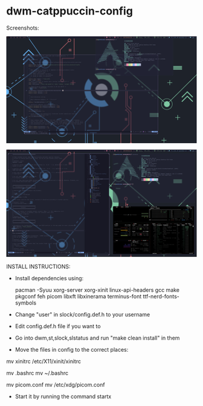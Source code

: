# dwm-catppuccin-config

Screenshots:

![floating.png](https://github.com/chicken-transfer4/dwm-catppuccin-config/blob/main/screenshots/floating.png?raw=true)

![tiling.png](https://github.com/chicken-transfer4/dwm-catppuccin-config/blob/main/screenshots/tiling.png?raw=true)

INSTALL INSTRUCTIONS: 
* Install dependencies using:

   pacman -Syuu xorg-server xorg-xinit linux-api-headers gcc make pkgconf feh picom libxft libxinerama terminus-font ttf-nerd-fonts-symbols

* Change "user" in slock/config.def.h to your username 


* Edit config.def.h file if you want to


* Go into dwm,st,slock,slstatus and run "make clean install" in them


* Move the files in config to the correct places:

mv xinitrc /etc/X11/xinit/xinitrc

mv .bashrc mv ~/.bashrc

mv picom.conf mv /etc/xdg/picom.conf



* Start it by running the command startx
